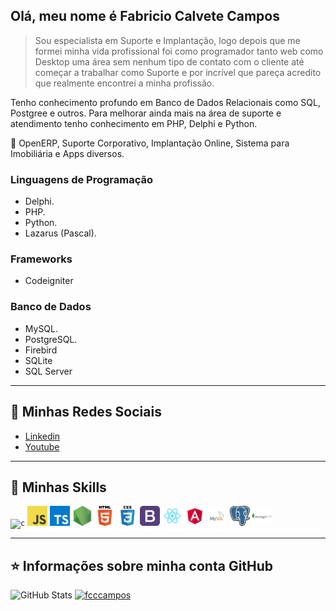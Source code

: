 ## Olá, meu nome é <strong>Fabricio Calvete Campos</strong>

>Sou especialista em Suporte e Implantação, logo depois que me formei minha vida profissional foi como programador tanto web como Desktop uma área sem nenhum tipo de contato com o cliente até começar a trabalhar como Suporte e por incrível que pareça acredito que realmente encontrei a minha profissão.

Tenho conhecimento profundo em Banco de Dados Relacionais como SQL, Postgree e outros. Para melhorar ainda mais na área de suporte e atendimento tenho conhecimento em PHP, Delphi e Python. 

🔭 OpenERP, Suporte Corporativo, Implantação Online, Sistema para Imobiliária e Apps diversos.

### Linguagens de Programação
* Delphi.
* PHP.
* Python.
* Lazarus (Pascal).

### Frameworks
* Codeigniter

### Banco de Dados
* MySQL.
* PostgreSQL.
* Firebird
* SQLite
* SQL Server

----

## 💬 Minhas Redes Sociais
*  [Linkedin](https://www.linkedin.com/in/fabriciocalvetecampos/)
*  [Youtube](https://www.youtube.com/channel/UChPCOQpZW5rHRX1kb8yat4w)

----

## 🚀 Minhas Skills

<code><img height="32" src="https://cdn.iconscout.com/icon/free/png-512/c-programming-569564.png" alt="c"/></code>
<code><img height="32" src="https://raw.githubusercontent.com/github/explore/80688e429a7d4ef2fca1e82350fe8e3517d3494d/topics/javascript/javascript.png" alt="Javascript"/></code>
<code><img height="32" src="https://raw.githubusercontent.com/github/explore/80688e429a7d4ef2fca1e82350fe8e3517d3494d/topics/typescript/typescript.png" alt="Typescript"/></code>
<code><img height="32" src="https://raw.githubusercontent.com/github/explore/80688e429a7d4ef2fca1e82350fe8e3517d3494d/topics/nodejs/nodejs.png" alt="Nodejs"/></code>
<code><img height="32" src="https://raw.githubusercontent.com/github/explore/80688e429a7d4ef2fca1e82350fe8e3517d3494d/topics/html/html.png" alt="HTML5"/></code>
<code><img height="32" src="https://raw.githubusercontent.com/github/explore/80688e429a7d4ef2fca1e82350fe8e3517d3494d/topics/css/css.png" alt="CSS"/></code>
<code><img height="32" src="https://raw.githubusercontent.com/github/explore/80688e429a7d4ef2fca1e82350fe8e3517d3494d/topics/bootstrap/bootstrap.png" alt="Bootstrap"/></code>
<code><img height="32" src="https://raw.githubusercontent.com/github/explore/80688e429a7d4ef2fca1e82350fe8e3517d3494d/topics/react/react.png" alt="React"/></code>
<code><img height="32" src="https://raw.githubusercontent.com/github/explore/80688e429a7d4ef2fca1e82350fe8e3517d3494d/topics/angular/angular.png" alt="Angular"/></code>
<code><img height="32" src="https://raw.githubusercontent.com/github/explore/80688e429a7d4ef2fca1e82350fe8e3517d3494d/topics/mysql/mysql.png" alt="MySQL"/></code>
<code><img height="32" src="https://raw.githubusercontent.com/github/explore/80688e429a7d4ef2fca1e82350fe8e3517d3494d/topics/postgresql/postgresql.png" alt="PostegreSQL"/></code>
<code><img height="32" src="https://raw.githubusercontent.com/github/explore/80688e429a7d4ef2fca1e82350fe8e3517d3494d/topics/mongodb/mongodb.png" alt="MongoDB"/></code>

---

## ⭐ Informações sobre minha conta GitHub
  ![GitHub Stats](https://github-readme-stats.vercel.app/api?username=fcccampos&show_icons=true)
  [![fcccampos](https://github-readme-stats.vercel.app/api/top-langs/?username=fcccampos&hide=html&layout=compact=true&theme=default)](https://github.com/fcccampos/)



